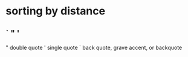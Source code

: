 # sorting by distance

## ` " '

" double quote
' single quote
`  back quote, grave accent, or backquote